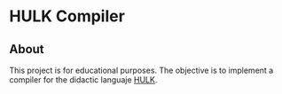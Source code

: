 # HULK Compiler
## About
This project is for educational purposes. The objective is to implement a compiler for the didactic languaje [HULK](https://matcom.in/hulk/).